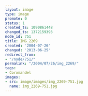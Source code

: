 ```yaml
---
layout: image
type: image
promote: 0
status: 1
created_ts: 1090861448
changed_ts: 1372159393
node_id: 751
title: IMG_2269
created: '2004-07-26'
changed: '2013-06-25'
redirect_from:
- "/node/751/"
permalink: "/2004/07/26/img_2269/"
tags:
- Coromandel
images:
- src: image/images/img_2269-751.jpg
  name: img_2269-751.jpg
---
```


